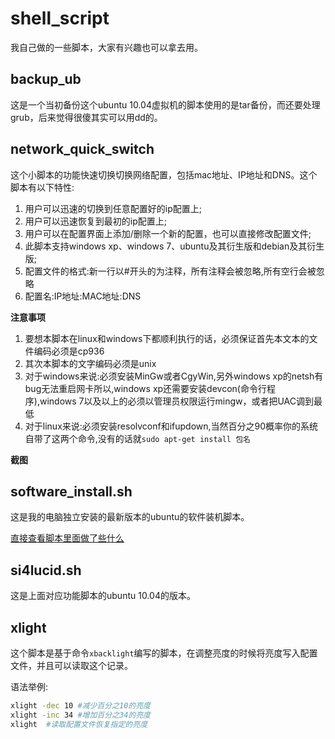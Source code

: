 # shell_script

我自己做的一些脚本，大家有兴趣也可以拿去用。

## backup_ub

这是一个当初备份这个ubuntu 10.04虚拟机的脚本使用的是tar备份，而还要处理grub，后来觉得很傻其实可以用dd的。

## network_quick_switch

这个小脚本的功能快速切换切换网络配置，包括mac地址、IP地址和DNS。这个脚本有以下特性:

1. 用户可以迅速的切换到任意配置好的ip配置上;
2. 用户可以迅速恢复到最初的ip配置上;
3. 用户可以在配置界面上添加/删除一个新的配置，也可以直接修改配置文件;
4. 此脚本支持windows xp、windows 7、ubuntu及其衍生版和debian及其衍生版;
5. 配置文件的格式:新一行以#开头的为注释，所有注释会被忽略,所有空行会被忽略
6. 配置名:IP地址:MAC地址:DNS

**注意事项** 

1. 要想本脚本在linux和windows下都顺利执行的话，必须保证首先本文本的文件编码必须是cp936
2. 其次本脚本的文字编码必须是unix
3. 对于windows来说:必须安装MinGw或者CgyWin,另外windows xp的netsh有bug无法重启网卡所以,windows xp还需要安装devcon(命令行程序),windows 7以及以上的必须以管理员权限运行mingw，或者把UAC调到最低
4. 对于linux来说:必须安装resolvconf和ifupdown,当然百分之90概率你的系统自带了这两个命令,没有的话就`sudo apt-get install 包名`

**截图** 



## software_install.sh

这是我的电脑独立安装的最新版本的ubuntu的软件装机脚本。

[直接查看脚本里面做了些什么](software_install.sh)

## si4lucid.sh

这是上面对应功能脚本的ubuntu 10.04的版本。

## xlight

这个脚本是基于命令`xbacklight`编写的脚本，在调整亮度的时候将亮度写入配置文件，并且可以读取这个记录。

语法举例:

```bash
xlight -dec 10 #减少百分之10的亮度
xlight -inc 34 #增加百分之34的亮度
xlight  #读取配置文件恢复指定的亮度
```


